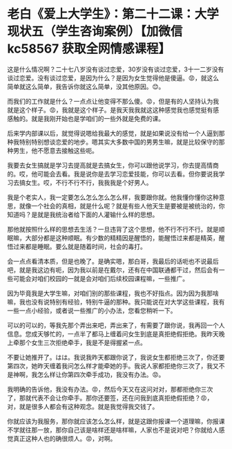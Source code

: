 # 老白《爱上大学生》：第二十二课：大学现状五（学生咨询案例）【加微信 kc58567 获取全网情感课程】

这是什么情况啊？二十七八岁没有谈过恋爱，30岁没有谈过恋爱，3十一二岁没有谈过恋爱。没有谈过恋爱，是因为什么？是因为女生觉得他是傻逼。😡，就这么简单就这么简单，我告诉你就这么简单，没其他原因。😊。

而我们的工作就是什么？一点点让他变得不那么傻。😡，但是有的人坚持认为我就是这个样子。😡，我就是这个样子。是我天我我就这这种感觉我也感觉挺有感感触的。就是我刚开始也是学咱们的一些外就是免费的课。

后来学内部课以后，就觉得说嗯给我最大的感觉，就是如果说没有给一个人逼到那种我特别特别想谈恋爱的地步。嗯其实大多数中国的男男生嘛，就是比较保守的那种男生，他不愿意去接触这些呃。

我要去女生搞就是学习去提高就是去搞女生，你可以跟他说学习，你去提高情商的。哎，他可能会去看。我是说你是去学习恋爱技能，你可以去看。但你要说我学习去搞女生。哎，不行不行不行，我我我是个好男人。

我是个老实人，我一定要怎么怎么怎么怎么样，我要跟你就。他我懂你懂你这种意思，就像一个社会的真相，就是什么呢？就是有些人他天生是要被是被统治的，你知道吗？是就是我统治者给下面的人灌输什么样的思想。

那他就按照什么样的思想去生活？一旦违背了这个思想，他不行不行不行。就是顺眠嘛，大部分都是这种顺眠。有少数的精精因是醒悟的，能醒悟过来都是精英，醒悟过来都是睡眠。要么就是随着时间，社会的毒打。

会一点点看清本质，但是也晚了。是确实嗯，那白哥，我最后的话呃也不说最后吧，就是我这边有呃，因为我以前是在戴尔，还有在中国联通都干过，然后会有一些可能会对咱们校园的一就是会对咱们后续校园课程嘛，一些推广。

因为毕竟我是大学生嘛，对咱们别的那些课程，我也不好指点。因为因为我那啥嘛，我也没有说特别有经验，特别牛逼的那种。我只能说在对大学这些课程，我有一些一点小经验，或者说一些推广的小办法，您看您稍听一下。

可以的可以的，等我先那个弄出来吧，弄出来了，有需要了跟你说，我再回一个人信息。您成天够忙的，一点半了都马上缠着问女生到底是真拒绝假拒绝。我昨天晚上牵那个女生三次拒绝牵手，我是不是得握紧一点。

不要让她推开了。はは。我说我昨天都跟你说了，我说女生都拒绝三次了，你还要第四次，她昨天缠着我问怎么样才能牵她的手。我说人家都拒绝你三次了，我又不是神啊，我怎么样让你第四次牵手成功，我没有办法。😡。

我明确的告诉他，我没有办法。😡，然后今天又在这问对对，那都拒绝你三次了，那就代表不会让你牵手。那你还要签，还在问我到底真拒绝假拒绝？😡，对，就是很多人都会有这种观念。就是我觉得我交钱了。

你就应该为我服务，那你就应该怎么怎么样，就是这跟你报课一个道理嘛，你报课不学就往那一放，那你自己该是啥样还是啥样嘛，人家也不是说对吧？你就给人感觉真正这种人也的确很烦人。😡，对啊。

